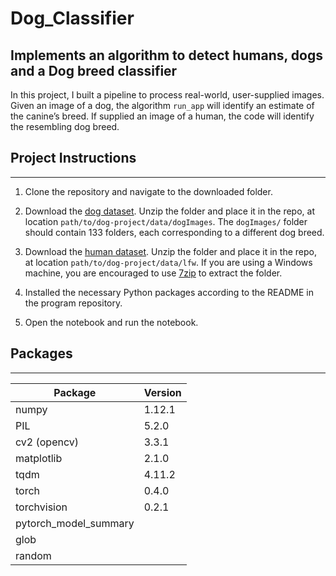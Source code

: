 # Dog_Classifier
Implements an algorithm to detect humans, dogs and a Dog breed classifier
---

 In this project, I built a pipeline to process real-world, user-supplied images. Given an image of a dog, the algorithm `run_app` will identify an estimate of the canine’s breed. If supplied an image of a human, the code will identify the resembling dog breed.
 
## Project Instructions
---

1. Clone the repository and navigate to the downloaded folder.

2. Download the [dog dataset](https://s3-us-west-1.amazonaws.com/udacity-aind/dog-project/dogImages.zip).  Unzip the folder and place it in the repo, at location `path/to/dog-project/data/dogImages`.  The `dogImages/` folder should contain 133 folders, each corresponding to a different dog breed.
3. Download the [human dataset](http://vis-www.cs.umass.edu/lfw/lfw.tgz).  Unzip the folder and place it in the repo, at location `path/to/dog-project/data/lfw`.  If you are using a Windows machine, you are encouraged to use [7zip](http://www.7-zip.org/) to extract the folder. 
4. Installed the necessary Python packages according to the README in the program repository.
5. Open the notebook and run the notebook.
	
## Packages
---
| Package | Version |
|---|---|
| numpy |  1.12.1|
| PIL | 5.2.0 |
| cv2 (opencv) | 3.3.1 |         
| matplotlib | 2.1.0 |
| tqdm | 4.11.2 |
| torch | 0.4.0 |
| torchvision | 0.2.1 |
| pytorch_model_summary |
| glob | |
| random | |
